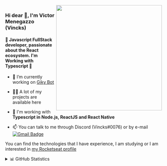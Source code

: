 <img align="right" src="https://i.imgur.com/N0OPwfb.png" width="340"/>

### Hi dear 👋, I'm Victor Menegazzo (Vincks)
#### 🚀 Javascript FullStack developer, passionate about the React ecosystem. I'm Working with Typescript 💙

- 🔭 I’m currently working on [Giky Bot](https://github.com/gikybot)

- 👨‍💻 A lot of my projects are available here

- 💬 I'm working with **Typescript in Node.js, ReactJS and React Native**

- 📫 You can talk to me through Discord (Vincks#0076) or by e-mail [![Gmail Badge](https://img.shields.io/badge/-comercial.victormenegazzo@gmail.com-6633cc?style=flat-square&logo=Gmail&logoColor=white&link=mailto:comercial.victormenegazzo@gmail.com)](mailto:comercial.victormenegazzo@gmail.com)


You can find the technologies that I have experience, I am studying or I am interested in [my Rocketseat profile](https://app.rocketseat.com.br/me/victor-menegazzo)

<details>
  <summary>📊 GitHub Statistics</summary>

![VictorMenegazzo's github stats](https://github-readme-stats.vercel.app/api?username=VictorMenegazzo&bg_color=332f54&title_color=7aa1ef&text_color=96a6ed&count_private=true)
![VictorMenegazzo's github top Langs](https://github-readme-stats.vercel.app/api/top-langs/?username=VictorMenegazzo&layout=compact&bg_color=332f54&title_color=7aa1ef&text_color=96a6ed)

</details> 
